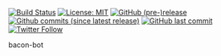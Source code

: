 [![Build Status](https://travis-ci.org/MadCow234/bacon-bot.svg?branch=master)](https://travis-ci.org/MadCow234/bacon-bot)
[![License: MIT](https://img.shields.io/badge/License-MIT-yellow.svg)](https://opensource.org/licenses/MIT)
[![GitHub (pre-)release](https://img.shields.io/github/release/MadCow234/bacon-bot/all.svg)](https://github.com/MadCow234/bacon-bot/releases)
[![Github commits (since latest release)](https://img.shields.io/github/commits-since/MadCow234/bacon-bot/v0.3.svg)](https://github.com/MadCow234/bacon-bot/commits/master)
[![GitHub last commit](https://img.shields.io/github/last-commit/MadCow234/bacon-bot.svg)](https://github.com/MadCow234/bacon-bot/commits/master)
[![Twitter Follow](https://img.shields.io/twitter/follow/MadCow234.svg?style=social&label=Follow)](https://twitter.com/MadCow234)

<!-- ![GitHub release](https://img.shields.io/github/release/MadCow234/bacon-bot.svg)
![Github commits (since latest release)](https://img.shields.io/github/commits-since/MadCow234/bacon-bot/latest.svg) -->



bacon-bot
